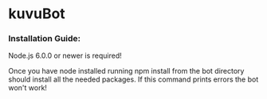 # kuvuBot

### Installation Guide:
Node.js 6.0.0 or newer is required!

Once you have node installed running npm install from the bot directory should install all the needed packages. If this command prints errors the bot won't work!

